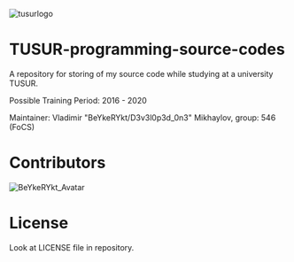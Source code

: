 ![tusurlogo](https://storage.tusur.ru/files/40904/1355-157/tusur.png)

# TUSUR-programming-source-codes
A repository for storing of my source code while studying at a university TUSUR.

Possible Training Period: 2016 - 2020

Maintainer: Vladimir "BeYkeRYkt/D3v3l0p3d_0n3" Mikhaylov, group: 546 (FoCS)

# Contributors

![BeYkeRYkt_Avatar](https://avatars1.githubusercontent.com/u/2690323?s=100)

# License

Look at LICENSE file in repository.